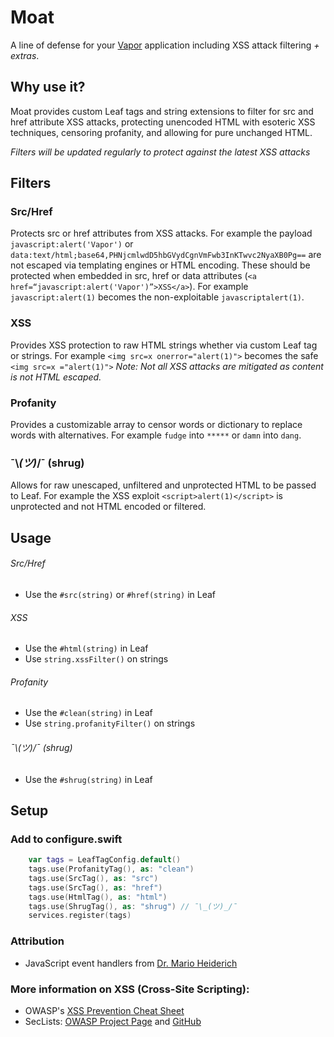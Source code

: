 # Moat
A line of defense for your [Vapor](https://vapor.codes/) application including XSS attack filtering *\+ extras*. 

## Why use it?
Moat provides custom Leaf tags and string extensions to filter for src and href attribute XSS attacks, protecting unencoded HTML with esoteric XSS techniques, censoring profanity, and allowing for pure unchanged HTML.

*Filters will be updated regularly to protect against the latest XSS attacks* 

## Filters
### Src/Href
Protects src or href attributes from XSS attacks. For example the payload `javascript:alert('Vapor')` or `data:text/html;base64,PHNjcmlwdD5hbGVydCgnVmFwb3InKTwvc2NyaXB0Pg==` are not escaped via templating engines or HTML encoding. These should be protected when embedded in src, href or data attributes (`<a href=“javascript:alert('Vapor')”>XSS</a>`). For example `javascript:alert(1)` becomes the non-exploitable `javascriptalert(1)`. 

### XSS
Provides XSS protection to raw HTML strings whether via custom Leaf tag or strings. For example `<img src=x onerror="alert(1)">` becomes the safe `<img src=x ="alert(1)">`  *Note: Not all XSS attacks are mitigated as content is not HTML escaped.*

### Profanity
Provides a customizable array to censor words or dictionary to replace words with alternatives. For example `fudge` into `*****` or `damn` into `dang`.  

### ¯\\_(ツ)_/¯ (shrug)
Allows for raw unescaped, unfiltered and unprotected HTML to be passed to Leaf. For example the XSS exploit `<script>alert(1)</script>` is unprotected and not HTML encoded or filtered.   

## Usage
###### Src/Href
- Use the `#src(string)` or  `#href(string)` in Leaf  

###### XSS
- Use the `#html(string)` in Leaf  
-  Use `string.xssFilter()` on strings

###### Profanity  
- Use the `#clean(string)` in Leaf  
- Use `string.profanityFilter()` on strings

###### ¯\\_(ツ)_/¯ (shrug)
- Use the `#shrug(string)` in Leaf 

## Setup
### Add to configure.swift
``` swift
    var tags = LeafTagConfig.default()
    tags.use(ProfanityTag(), as: "clean")
    tags.use(SrcTag(), as: "src")
    tags.use(SrcTag(), as: "href")
    tags.use(HtmlTag(), as: "html")
    tags.use(ShrugTag(), as: "shrug") // ¯\_(ツ)_/¯
    services.register(tags)
```


### Attribution
- JavaScript event handlers from [Dr. Mario Heiderich](https://twitter.com/0x6D6172696F)

### More information on XSS (Cross-Site Scripting):  
- OWASP's [XSS Prevention Cheat Sheet](https://www.owasp.org/index.php/XSS_(Cross_Site_Scripting)_Prevention_Cheat_Sheet) 
- SecLists:  [OWASP Project Page](https://www.owasp.org/index.php/Projects/OWASP_SecLists_Project) and [GitHub](https://github.com/danielmiessler/SecLists) 

